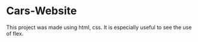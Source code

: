 # Cars-Website
This project was made using html, css. It is especially useful to see the use of flex.
